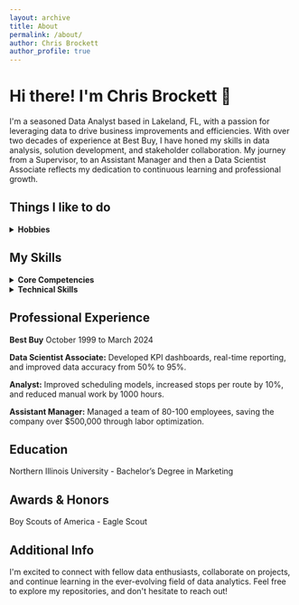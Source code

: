 ```yaml
---
layout: archive
title: About
permalink: /about/
author: Chris Brockett
author_profile: true
---
```


# Hi there! I'm Chris Brockett 👋

I'm a seasoned Data Analyst based in Lakeland, FL, with a passion for leveraging data to drive business improvements and efficiencies. With over two decades of experience at Best Buy, I have honed my skills in data analysis, solution development, and stakeholder collaboration. My journey from a Supervisor, to an Assistant Manager and then a Data Scientist Associate reflects my dedication to continuous learning and professional growth.

## Things I like to do
<details>
  <summary><b>Hobbies</b></summary>
    <ul>
    <li>Cooking</li>
    <li><a href= "/photo">Photography</a></li>
    <li><a href= "/travels"> Travel</a></li>
    <li>Technology</li>
    </ul>
</details>    

## My Skills
<details>
    <summary><b>Core Competencies</b></summary>
<br>
<li><b>Data Analysis:</b> Transforming raw data into actionable insights.</li>
<li><b>Solution Development:</b> Crafting efficient and reusable data solutions.</li>
<li><b>Stakeholder Collaboration:</b> Working closely with business stakeholders to achieve common goals.</li>
<li><b>Training:</b> Developing and delivering training programs to enhance team capabilities.</li>
<li><b>Vendor Relations:</b> Managing vendor partnerships to meet service level agreements.</li>
<li><b>People Management:</b> Leading teams and managing large groups effectively.</li>
<br>
</details>

<details>
  <summary><b>Technical Skills</b></summary>
<ul>
<li>Microsoft Office Suite</li>
<li>Hardware & Software Troubleshooting/Support</li>
<li>Teradata</li>
<li>SQL</li>
<li>Oracle</li>
<li>SharePoint</li>
<li>Power BI</li>
<li>PowerShell</li>
<li>And many more</li>
</ul>
</details>

## Professional Experience

**Best Buy** October 1999 to March 2024

**Data Scientist Associate:** Developed KPI dashboards, real-time reporting, and improved data accuracy from 50% to 95%.

**Analyst:** Improved scheduling models, increased stops per route by 10%, and reduced manual work by 1000 hours.

**Assistant Manager:** Managed a team of 80-100 employees, saving the company over $500,000 through labor optimization.

## Education

Northern Illinois University - Bachelor’s Degree in Marketing

## Awards & Honors

Boy Scouts of America - Eagle Scout

## Additional Info

I'm excited to connect with fellow data enthusiasts, collaborate on projects, and continue learning in the ever-evolving field of data analytics. Feel free to explore my repositories, and don't hesitate to reach out!
